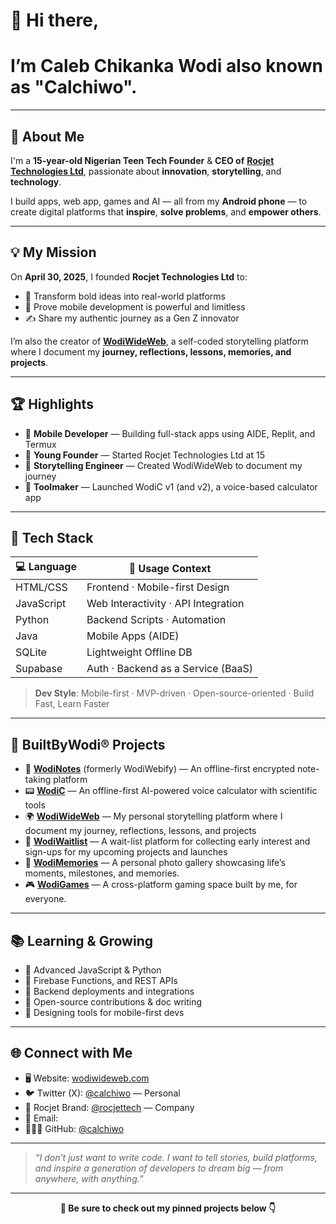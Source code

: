 # 👋 Hi there, 
# I’m Caleb Chikanka Wodi also known as "Calchiwo".

---

## 🧠 About Me

I'm a **15-year-old Nigerian Teen Tech Founder** & **CEO of** [**Rocjet Technologies Ltd**](https://github.com/Calchiwo/rocjettech), passionate about **innovation**, **storytelling**, and **technology**.

I build apps, web app, games and AI — all from my **Android phone** — to create digital platforms that **inspire**, **solve problems**, and **empower others**.

---

## 💡 My Mission

On **April 30, 2025**, I founded **Rocjet Technologies Ltd** to:

- 🚀 Transform bold ideas into real-world platforms  
- 📱 Prove mobile development is powerful and limitless  
- ✍️ Share my authentic journey as a Gen Z innovator  

I’m also the creator of **[WodiWideWeb](https://calchiwo.github.io/WodiWideWeb)**, a self-coded storytelling platform where I document my **journey, reflections, lessons, memories, and projects**.

---

## 🏆 Highlights

- 📱 **Mobile Developer** — Building full-stack apps using AIDE, Replit, and Termux  
- 🚀 **Young Founder** — Started Rocjet Technologies Ltd at 15  
- 📝 **Storytelling Engineer** — Created WodiWideWeb to document my journey  
- 🧠 **Toolmaker** — Launched WodiC v1 (and v2), a voice-based calculator app  

---

## 🧰 Tech Stack

| 💻 Language | 🔧 Usage Context                        |
|------------|------------------------------------------|
| HTML/CSS   | Frontend · Mobile-first Design           |
| JavaScript | Web Interactivity · API Integration      |
| Python     | Backend Scripts · Automation             |
| Java       | Mobile Apps (AIDE)                       |
| SQLite     | Lightweight Offline DB                   |
| Supabase   | Auth · Backend as a Service (BaaS)       |

> **Dev Style**: Mobile-first · MVP-driven · Open-source-oriented · Build Fast, Learn Faster

---

## 🚧 BuiltByWodi® Projects

- 🔐 [**WodiNotes**](https://github.com/Calchiwo/WodiNotes) (formerly WodiWebify) — An offline-first encrypted note-taking platform 
- 📟 [**WodiC**](https://github.com/Calchiwo/WodiC) — An offline-first AI-powered voice calculator with scientific tools  
- 🌍 [**WodiWideWeb**](https://wodiwideweb.netlify.app) — My personal storytelling platform where I document my journey, reflections, lessons, and projects  
- 🧪 [**WodiWaitlist**](https://wodiwaitlist.netlify.app)  — A wait-list platform for collecting early interest and sign-ups for my upcoming projects and launches 
- 📸 [**WodiMemories**](https://wodimemories.netlify.app) — A personal photo gallery showcasing life’s moments, milestones, and memories.
- 🎮 [**WodiGames**](https://wodigames.netlify.app) —
A cross-platform gaming space built by me, for everyone. 
---

## 📚 Learning & Growing

- 🔹 Advanced JavaScript & Python  
- 🔹 Firebase Functions, and REST APIs  
- 🔹 Backend deployments and integrations  
- 🔹 Open-source contributions & doc writing  
- 🔹 Designing tools for mobile-first devs  

---

## 🌐 Connect with Me

- 🖥️ Website: [wodiwideweb.com](https://calchiwo.github.io/WodiWideWeb)  
- 🐦 Twitter (X): [@calchiwo](https://x.com/calchiwo) — Personal  
- 🚀 Rocjet Brand: [@rocjettech](https://x.com/rocjettech) — Company  
- 📧 Email:  
- 👨🏽‍💻 GitHub: [@calchiwo](https://github.com/Calchiwo)  

---

> _“I don’t just want to write code. I want to tell stories, build platforms, and inspire a generation of developers to dream big — from anywhere, with anything.”_

---

<p align="center"><strong>📌 Be sure to check out my pinned projects below 👇</strong></p>
